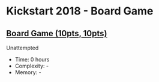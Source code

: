 # Kickstart 2018 - Board Game

## [Board Game (10pts, 10pts)](https://codingcompetitions.withgoogle.com/kickstart/round/0000000000050ff5/0000000000051184)

Unattempted

* Time: 0 hours
* Complexity: -
* Memory: -
